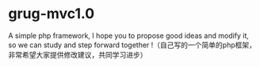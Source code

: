 # grug-mvc1.0
A simple php framework, I hope you to propose good ideas and modify it, so we can study and step forward together !（自己写的一个简单的php框架，非常希望大家提供修改建议，共同学习进步）

